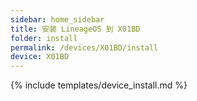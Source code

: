 ```yaml
---
sidebar: home_sidebar
title: 安装 LineageOS 到 X01BD
folder: install
permalink: /devices/X01BD/install
device: X01BD
---
```

{% include templates/device_install.md %}
